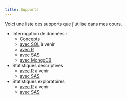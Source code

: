 ```yaml
---
title: Supports
---
```


Voici une liste des supports que j'utilise dans mes cours.

- Interrogation de données :
	- [Concepts](slides/interrogation-concepts.html)
	- [avec SQL]() à venir
	- [avec R](slides/interrogation-r.html)
	- [avec SAS](slides/interrogation-sas.html)
	- [avec MongoDB](slides/interrogation-mongo.html)
- Statistiques descriptives
	- [avec R](slides/stats-desc-r.html)	à venir
	- [avec SAS](slides/stats-desc-sas.html)
- Statistiques exploratoires
	- [avec R]() à venir
	- [avec SAS](slides/stats-explo-sas.html)